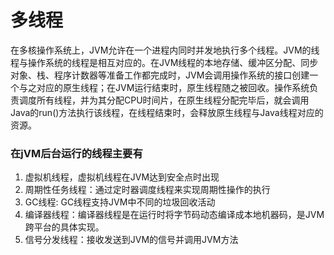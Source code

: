 # 多线程
在多核操作系统上，JVM允许在一个进程内同时并发地执行多个线程。JVM的线程与操作系统的线程是相互对应的。在JVM线程的本地存储、缓冲区分配、同步对象、栈、程序计数器等准备工作都完成时，JVM会调用操作系统的接口创建一个与之对应的原生线程；在JVM运行结束时，原生线程随之被回收。操作系统负责调度所有线程，并为其分配CPU时间片，在原生线程分配完毕后，就会调用Java的run()方法执行该线程，在线程结束时，会释放原生线程与Java线程对应的资源。
### 在jVM后台运行的线程主要有
1. 虚拟机线程，虚拟机线程在JVM达到安全点时出现
2. 周期性任务线程：通过定时器调度线程来实现周期性操作的执行
3. GC线程: GC线程支持JVM中不同的垃圾回收活动
4. 编译器线程：编译器线程是在运行时将字节码动态编译成本地机器码，是JVM跨平台的具体实现。
5. 信号分发线程：接收发送到JVM的信号并调用JVM方法
